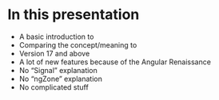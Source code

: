 # In this presentation

- A basic introduction to <Angular />
- Comparing the concept/meaning to <React />
- Version 17 and above
- A lot of new features because of the <Angular>Angular Renaissance</Angular>
- No “Signal” explanation
- No <span class="text-red">“ngZone”</span> explanation
- No complicated stuff